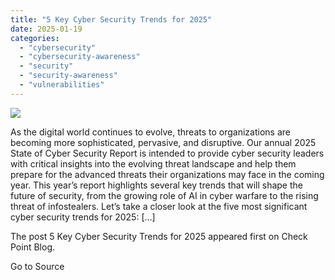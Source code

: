 ```yaml
---
title: "5 Key Cyber Security Trends for 2025"
date: 2025-01-19
categories: 
  - "cybersecurity"
  - "cybersecurity-awareness"
  - "security"
  - "security-awareness"
  - "vulnerabilities"
---
```


![](https://blog.checkpoint.com/wp-content/uploads/2025/01/Cyber-Security-Report-2025-Blog-banner-400X800.png)

As the digital world continues to evolve, threats to organizations are becoming more sophisticated, pervasive, and disruptive. Our annual 2025 State of Cyber Security Report is intended to provide cyber security leaders with critical insights into the evolving threat landscape and help them prepare for the advanced threats their organizations may face in the coming year. This year’s report highlights several key trends that will shape the future of security, from the growing role of AI in cyber warfare to the rising threat of infostealers. Let’s take a closer look at the five most significant cyber security trends for 2025: \[…\]

The post 5 Key Cyber Security Trends for 2025 appeared first on Check Point Blog.

Go to Source
